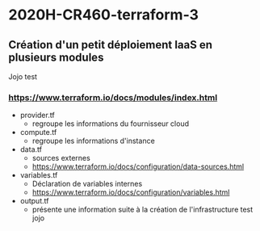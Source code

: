 # 2020H-CR460-terraform-3
## Création d'un petit déploiement IaaS en plusieurs modules
Jojo test
### https://www.terraform.io/docs/modules/index.html

* provider.tf
  * regroupe les informations du fournisseur cloud
* compute.tf
  * regroupe les informations d'instance
* data.tf
  * sources externes
  * https://www.terraform.io/docs/configuration/data-sources.html
* variables.tf
  * Déclaration de variables internes
  * https://www.terraform.io/docs/configuration/variables.html
* output.tf
  * présente une information suite à la création de l'infrastructure
test jojo
